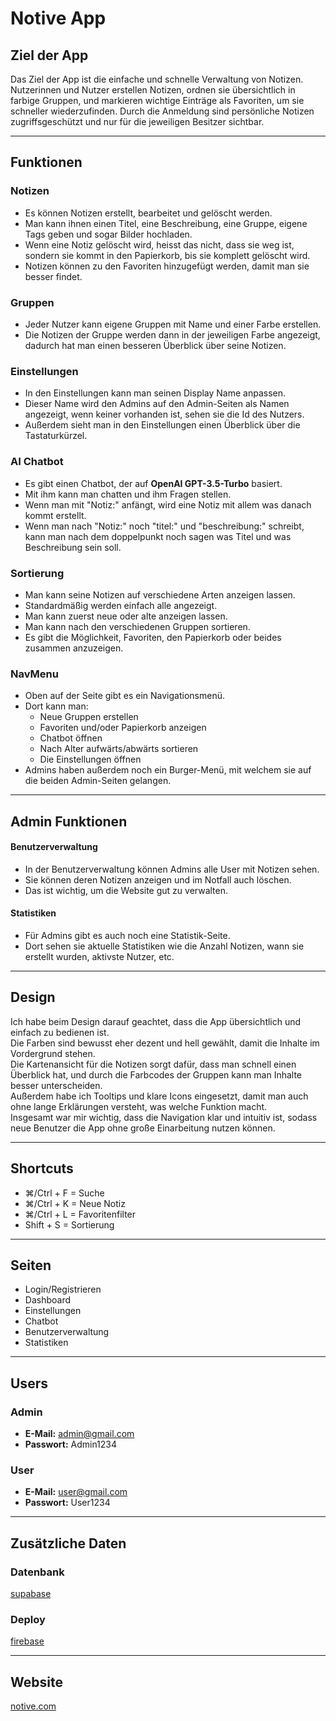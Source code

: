 # Notive App

## Ziel der App
Das Ziel der App ist die einfache und schnelle Verwaltung von Notizen. Nutzerinnen und Nutzer erstellen Notizen, ordnen sie übersichtlich in farbige Gruppen, und markieren wichtige Einträge als Favoriten, um sie schneller wiederzufinden. Durch die Anmeldung sind persönliche Notizen zugriffsgeschützt und nur für die jeweiligen Besitzer sichtbar.

---

## Funktionen

### Notizen
- Es können Notizen erstellt, bearbeitet und gelöscht werden.  
- Man kann ihnen einen Titel, eine Beschreibung, eine Gruppe, eigene Tags geben und sogar Bilder hochladen.  
- Wenn eine Notiz gelöscht wird, heisst das nicht, dass sie weg ist, sondern sie kommt in den Papierkorb, bis sie komplett gelöscht wird.  
- Notizen können zu den Favoriten hinzugefügt werden, damit man sie besser findet.

### Gruppen
- Jeder Nutzer kann eigene Gruppen mit Name und einer Farbe erstellen.  
- Die Notizen der Gruppe werden dann in der jeweiligen Farbe angezeigt, dadurch hat man einen besseren Überblick über seine Notizen.

### Einstellungen
- In den Einstellungen kann man seinen Display Name anpassen.  
- Dieser Name wird den Admins auf den Admin-Seiten als Namen angezeigt, wenn keiner vorhanden ist, sehen sie die Id des Nutzers.  
- Außerdem sieht man in den Einstellungen einen Überblick über die Tastaturkürzel.

### AI Chatbot
- Es gibt einen Chatbot, der auf **OpenAI GPT-3.5-Turbo** basiert.  
- Mit ihm kann man chatten und ihm Fragen stellen.
- Wenn man mit "Notiz:" anfängt, wird eine Notiz mit allem was danach kommt erstellt.
- Wenn man nach "Notiz:" noch "titel:" und "beschreibung:" schreibt, kann man nach dem doppelpunkt noch sagen was Titel und was Beschreibung sein soll.

### Sortierung
- Man kann seine Notizen auf verschiedene Arten anzeigen lassen.  
- Standardmäßig werden einfach alle angezeigt.  
- Man kann zuerst neue oder alte anzeigen lassen.  
- Man kann nach den verschiedenen Gruppen sortieren.  
- Es gibt die Möglichkeit, Favoriten, den Papierkorb oder beides zusammen anzuzeigen.

### NavMenu
- Oben auf der Seite gibt es ein Navigationsmenü.  
- Dort kann man:
  - Neue Gruppen erstellen  
  - Favoriten und/oder Papierkorb anzeigen  
  - Chatbot öffnen  
  - Nach Alter aufwärts/abwärts sortieren  
  - Die Einstellungen öffnen  
- Admins haben außerdem noch ein Burger-Menü, mit welchem sie auf die beiden Admin-Seiten gelangen.

---
## Admin Funktionen

#### Benutzerverwaltung
- In der Benutzerverwaltung können Admins alle User mit Notizen sehen.  
- Sie können deren Notizen anzeigen und im Notfall auch löschen.  
- Das ist wichtig, um die Website gut zu verwalten.

#### Statistiken
- Für Admins gibt es auch noch eine Statistik-Seite.  
- Dort sehen sie aktuelle Statistiken wie die Anzahl Notizen, wann sie erstellt wurden, aktivste Nutzer, etc.
---

## Design
Ich habe beim Design darauf geachtet, dass die App übersichtlich und einfach zu bedienen ist.  
Die Farben sind bewusst eher dezent und hell gewählt, damit die Inhalte im Vordergrund stehen.  
Die Kartenansicht für die Notizen sorgt dafür, dass man schnell einen Überblick hat, und durch die Farbcodes der Gruppen kann man Inhalte besser unterscheiden.  
Außerdem habe ich Tooltips und klare Icons eingesetzt, damit man auch ohne lange Erklärungen versteht, was welche Funktion macht.  
Insgesamt war mir wichtig, dass die Navigation klar und intuitiv ist, sodass neue Benutzer die App ohne große Einarbeitung nutzen können.

---

## Shortcuts
- ⌘/Ctrl + F = Suche  
- ⌘/Ctrl + K = Neue Notiz  
- ⌘/Ctrl + L = Favoritenfilter  
- Shift + S = Sortierung  

---
## Seiten
- Login/Registrieren
- Dashboard
- Einstellungen
- Chatbot
- Benutzerverwaltung
- Statistiken

---

## Users
### Admin
- **E-Mail:** admin@gmail.com  
- **Passwort:** Admin1234  

### User
- **E-Mail:** user@gmail.com  
- **Passwort:** User1234  

---

## Zusätzliche Daten
### Datenbank
[supabase](https://supabase.com)

### Deploy
[firebase](https://firebase.com)

---

## Website
[notive.com](https://flutter-test-c2aca.web.app)
